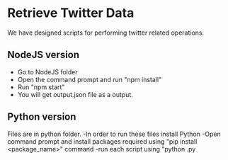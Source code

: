 # Retrieve Twitter Data
We have designed scripts for performing twitter related operations.

## NodeJS version
- Go to NodeJS folder
- Open the command prompt and run "npm install"
- Run "npm start"
- You will get output.json file as a output.

## Python version
Files are in python folder.
-In order to run these files install Python
-Open command prompt and install packages required using "pip install <package_name>" command
-run each script using "python <filename>.py
